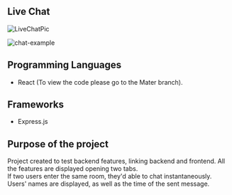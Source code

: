 ## Live Chat

![LiveChatPic](https://user-images.githubusercontent.com/91989821/148571298-81c100d0-583c-4ea5-ba5a-25464c1c09c0.png)

![chat-example](https://user-images.githubusercontent.com/91989821/148572043-9bd5d48f-06df-4753-a626-67bd6e85e9a6.png)


## Programming Languages

- React (To view the code please go to the Mater branch).

## Frameworks

- Express.js

## Purpose of the project

Project created to test backend features, linking backend and frontend.
All the features are displayed opening two tabs.
<br>
If two users enter the same room, they'd able to chat instantaneously. 
<br>
Users' names are displayed, as well as the time of the sent message.

